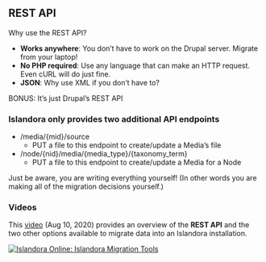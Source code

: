 ## REST API

Why use the REST API?

- **Works anywhere**: You don’t have to work on the Drupal server. Migrate from your laptop!
- **No PHP required**: Use any language that can make an HTTP request. Even cURL will do just fine.
- **JSON**: Why use XML if you don’t have to?

BONUS: It’s just Drupal’s REST API

### Islandora only provides two additional API endpoints

- /media/{mid}/source
    - PUT a file to this endpoint to create/update a Media’s file
- /node/{nid}/media/{media_type}/{taxonomy_term}
    - PUT a file to this endpoint to create/update a Media for a Node

Just be aware, you are writing everything yourself! (In other words you are making all of the migration decisions yourself.)

### Videos

This [video](https://www.youtube.com/watch?v=95Bnix-z1zY) (Aug 10, 2020) provides an overview of the **REST API** and the two other options available to migrate data into an Islandora installation.

[![Islandora Online: Islandora Migration Tools](https://img.youtube.com/vi/95Bnix-z1zY/0.jpg)](https://www.youtube.com/watch?v=95Bnix-z1zY)
